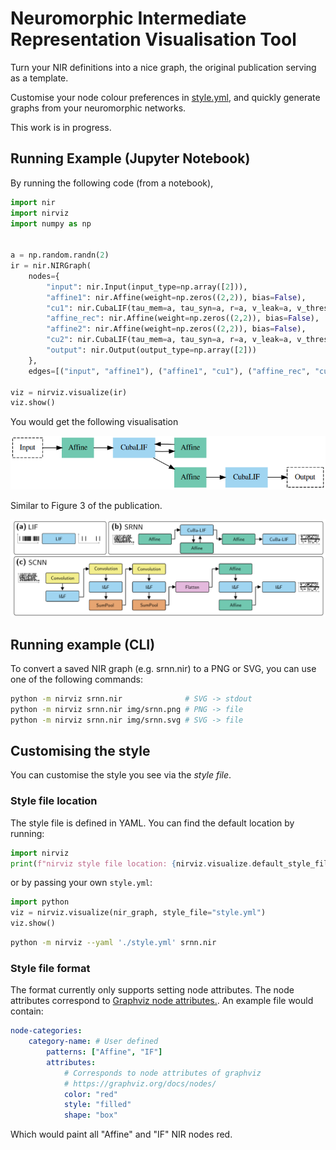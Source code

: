 # Neuromorphic Intermediate Representation Visualisation Tool

Turn your NIR definitions into a nice graph, the original publication serving as a template.

Customise your node colour preferences in [style.yml](nirviz/style.yml), and quickly generate graphs from your neuromorphic networks.

This work is in progress.

## Running Example (Jupyter Notebook)
By running the following code (from a notebook),
```python
import nir
import nirviz
import numpy as np


a = np.random.randn(2)
ir = nir.NIRGraph(
    nodes={
        "input": nir.Input(input_type=np.array([2])),
        "affine1": nir.Affine(weight=np.zeros((2,2)), bias=False),
        "cu1": nir.CubaLIF(tau_mem=a, tau_syn=a, r=a, v_leak=a, v_threshold=a, v_reset=a),
        "affine_rec": nir.Affine(weight=np.zeros((2,2)), bias=False),
        "affine2": nir.Affine(weight=np.zeros((2,2)), bias=False),
        "cu2": nir.CubaLIF(tau_mem=a, tau_syn=a, r=a, v_leak=a, v_threshold=a, v_reset=a),
        "output": nir.Output(output_type=np.array([2]))
    },
    edges=[("input", "affine1"), ("affine1", "cu1"), ("affine_rec", "cu1"),  ("cu1", "affine_rec"), ("cu1", "affine2"), ("affine2", "cu2"), ("cu2", "output")])

viz = nirviz.visualize(ir)
viz.show()
```

You would get the following visualisation

<picture>
<img alt="nirviz output" src="https://github.com/open-neuromorphic/nirviz/raw/main/img/srnn.png">
</picture>

Similar to Figure 3 of the publication.

<picture>
<img alt="Figure 3 of NIR paper for comparison to output" src="https://github.com/open-neuromorphic/nirviz/raw/main/img/fig3.png">
</picture>

## Running example (CLI)
To convert a saved NIR graph (e.g. srnn.nir) to a PNG or SVG, you can use one of the following commands:
```bash
python -m nirviz srnn.nir              # SVG -> stdout
python -m nirviz srnn.nir img/srnn.png # PNG -> file
python -m nirviz srnn.nir img/srnn.svg # SVG -> file
```

## Customising the style
You can customise the style you see via the *style file*.
### Style file location
The style file is defined in YAML. You can find the default location by running:
```python
import nirviz
print(f"nirviz style file location: {nirviz.visualize.default_style_file()}")
```

or by passing your own `style.yml`:
```python
import python
viz = nirviz.visualize(nir_graph, style_file="style.yml")
viz.show()
```
```bash
python -m nirviz --yaml './style.yml' srnn.nir
```

### Style file format
The format currently only supports setting node attributes. The node attributes correspond to [Graphviz node attributes.](https://graphviz.org/docs/nodes/). An example file would contain:

```yaml
node-categories:
    category-name: # User defined
        patterns: ["Affine", "IF"]
        attributes:
            # Corresponds to node attributes of graphviz
            # https://graphviz.org/docs/nodes/
            color: "red"
            style: "filled"
            shape: "box"
```

Which would paint all "Affine" and "IF" NIR nodes red.

